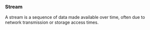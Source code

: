 ### Stream

A stream is a sequence of data made available over time, often due to network transmission or storage access times.
